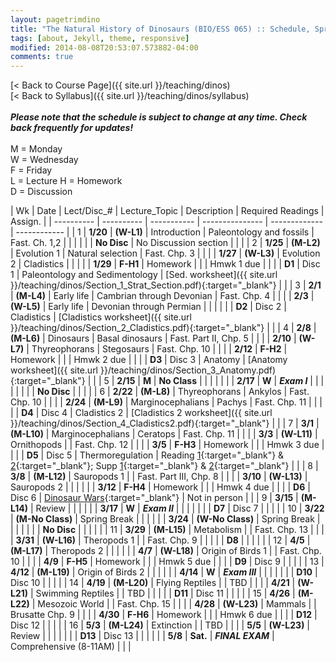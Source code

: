 ```yaml
---
layout: pagetrimdino
title: "The Natural History of Dinosaurs (BIO/ESS 065) :: Schedule, Spring 2021"
tags: [about, Jekyll, theme, responsive]
modified: 2014-08-08T20:53:07.573882-04:00
comments: true
---
```


[< Back to Course Page]({{ site.url }}/teaching/dinos)  
[< Back to Syllabus]({{ site.url }}/teaching/dinos/syllabus)  
<br>
***Please note that the schedule is subject to change at any time. Check back frequently for updates!***  
<br>
M = Monday  
W = Wednesday  
F = Friday  
L = Lecture 
H = Homework   
D = Discussion

<style>
table{
    border-collapse: collapse;
    border-spacing: 0;
    /* border:1px solid #808080; */
}

/* th{
    border:1px solid #808080;
}

td{
    border:1px solid #808080;
} */
tr:nth-child(even) {background: #B2DFEE}
tr:nth-child(odd) {background: #FFF}
</style>

| Wk | Date | Lect/Disc_# | Lecture_Topic | Description | Required Readings | Assign. |
| ---------- | ---------- | ----------- | --------------- | ------------- | ------------ |
| 1 | **1/20**       | **(W-L1)** | Introduction | Paleontology and fossils | Fast. Ch. 1,2 |     |
|  |         |  | **No Disc** | No Discussion section |  |     |
| 2 | **1/25**  | **(M-L2)** | Evolution 1 | Natural selection | Fast. Chp. 3 |     |
|  |  **1/27**  | **(W-L3)** | Evolution 2 | Cladistics |  |     |
|  | **1/29**  | **F-H1** | Homework |  |  |  Hmwk 1 due   |
|  |        | **D1** | Disc 1 | Paleontology and Sedimentology | [Sed. worksheet]({{ site.url }}/teaching/dinos/Section_1_Strat_Section.pdf){:target="_blank"} |     |
| 3 | **2/1**       | **(M-L4)** | Early life | Cambrian through Devonian | Fast. Chp. 4 |     |
|  |  **2/3**   | **(W-L5)** | Early life | Devonian through Permian |  |     |
|  |        | **D2** | Disc 2 |  Cladistics    | [Cladistics worksheet]({{ site.url }}/teaching/dinos/Section_2_Cladistics.pdf){:target="_blank"} |     |
| 4 | **2/8** | **(M-L6)** | Dinosaurs | Basal dinosaurs | Fast. Part II, Chp. 5 |    |
|  | **2/10** | **(W-L7)** | Thyreophorans | Stegosaurs | Fast. Chp. 10 |    |
|  | **2/12**  | **F-H2** | Homework |  |  |  Hmwk 2 due   |
|  |         | **D3** | Disc 3 |  Anatomy  |  [Anatomy worksheet]({{ site.url }}/teaching/dinos/Section_3_Anatomy.pdf){:target="_blank"}  |     |
| 5 | **2/15** | **M** | **No Class** |  |  |    |
|  |  | **2/17** | **W** | ***Exam I***   |  |  |    |
|  |         |  | **No Disc** |   |  |    |
| 6 | **2/22** | **(M-L8)** | Thyreophorans | Ankylos | Fast. Chp. 10 |    |
|  | **2/24** | **(M-L9)** | Marginocephalians | Pachys | Fast. Chp. 11 |    |
|  |         | **D4** | Disc 4 |  Cladistics 2  | [Cladistics 2 worksheet]({{ site.url }}/teaching/dinos/Section_4_Cladistics2.pdf){:target="_blank"}  |     |
| 7 | **3/1** | **(M-L10)** | Marginocephalians | Ceratops | Fast. Chp. 11 |    |
|  | **3/3** | **(W-L11)** | Ornithopods |  | Fast. Chp. 12 |    |
|  |  **3/5** | **F-H3** | Homework |  |  |  Hmwk 3 due   |
|  |         | **D5** | Disc 5 |  Thermoregulation   | Reading [1](https://www.wired.com/2009/07/toucanbill/){:target="_blank"} & [2](https://www.smithsonianmag.com/science-nature/armored-dinosaurs-kept-cool-labyrinth-nose-canals-180971073/){:target="_blank"}; Supp [1](https://journals.plos.org/plosone/article?id=10.1371/journal.pone.0207381){:target="_blank"} & [2](https://science.sciencemag.org/content/325/5939/468?ijkey=b5e9d5b337a93ab599c7c44bec9573a4cca5224e&keytype2=tf_ipsecsha){:target="_blank"} |    |
| 8 | **3/8** | **(M-L12)** | Sauropods 1 |  | Fast. Part III, Chp. 8 |   |
|  | **3/10** | **(W-L13)** | Sauropods 2 |  |    |    |
|  |  **3/12** | **F-H4** | Homework |  |  |  Hmwk 4 due   |
|  |         | **D6** | Disc 6 | [Dinosaur Wars](https://ucmerced.box.com/s/gtbzmxc4oou7wmki8xyj60exusqew30q){:target="_blank"}  | Not in person |    |
| 9 | **3/15** | **(M-L14)** | Review |  |  |  |
|  | **3/17** | **W** | ***Exam II*** |  |  |    |
|  |        | **D7** | Disc 7 |     |  |    |
| 10 | **3/22** | **(M-No Class)** | Spring Break |  |  |    |
|  | **3/24** | **(W-No Class)** | Spring Break |  |  |    |
|  |         | **No Disc** |  |  |   |    |
| 11 | **3/29** | **(M-L15)** | Metabolism |  | Fast. Chp. 13 |    |
|  | **3/31** | **(W-L16)** | Theropods 1 |  | Fast. Chp. 9 |    |
|  |       | **D8** |  |    |  |   |
| 12 | **4/5** | **(M-L17)** | Theropods 2 |  |  |    |
|  | **4/7** | **(W-L18)** | Origin of Birds 1 |  | Fast. Chp. 10 |    |
|  |  **4/9** | **F-H5** | Homework |  |  |  Hmwk 5 due   |
|  |         | **D9** | Disc 9 |   |  |  |
| 13 | **4/12** | **(M-L19)** | Origin of Birds 2 |  | | |
|  | **4/14** | **W** | ***Exam III*** |  |  |    |
|  |        | **D10** | Disc 10 |   |  |  |
| 14 | **4/19** | **(M-L20)** | Flying Reptiles |  | TBD |    |
|  | **4/21** | **(W-L21)** | Swimming Reptiles |  | TBD |    |
|  |         | **D11** | Disc 11 |   | |  |
| 15 | **4/26** | **(M-L22)** | Mesozoic World |  | Fast. Chp. 15 |    |
|  | **4/28** | **(W-L23)** | Mammals |  | Brusatte Chp. 9 |    |
|  |  **4/30** | **F-H6** | Homework |  |  |  Hmwk 6 due   |
|  |        | **D12** | Disc 12 |   | |  |
| 16 | **5/3** | **(M-L24)** | Extinction |  | TBD |    |
|  | **5/5** | **(W-L23)** | Review |  |  |    |
|  |        | **D13** | Disc 13 |   | |  |
|  | **5/8** | **Sat.** | ***FINAL EXAM*** | Comprehensive (8-11AM)  |  |  |



<!-- | **12/8** | **(T-L26)** | Communities | Community assembly, succession | Bowman Ch. 17 |    |
| **12/10** | **(R-L27)** | Biogeography | Patterns of species diversity | Bowman Ch. 18 |    |
|     **12/11**    | **(F-D14)** | Disc 14 | Modeling colonization & extinction  | |  | -->
<!-- | **11/17** | **(T-L22)** | Disease 1 | The dynamics of disease | TBD |    |
| **11/19** | **(R-L23)** | Disease 2 | Epidemics and pandemics |  |    | -->

<!---
| **11/17** | **23-T** | Interactions | Mutualism and commensalism | Bowman Ch. 15 |    |
| **11/19** | **24-R** | Networks | Interactions across ecological networks | TBD |    |
|         | | **Disc-12** |  Analyzing ecological networks |  | HW-9 due |--->
